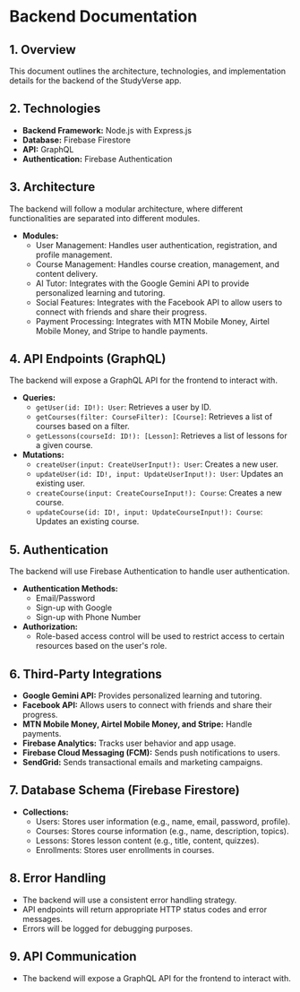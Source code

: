 # Backend Documentation

## 1. Overview

This document outlines the architecture, technologies, and implementation details for the backend of the StudyVerse app.

## 2. Technologies

*   **Backend Framework:** Node.js with Express.js
*   **Database:** Firebase Firestore
*   **API:** GraphQL
*   **Authentication:** Firebase Authentication

## 3. Architecture

The backend will follow a modular architecture, where different functionalities are separated into different modules.

*   **Modules:**
    *   User Management: Handles user authentication, registration, and profile management.
    *   Course Management: Handles course creation, management, and content delivery.
    *   AI Tutor: Integrates with the Google Gemini API to provide personalized learning and tutoring.
    *   Social Features: Integrates with the Facebook API to allow users to connect with friends and share their progress.
    *   Payment Processing: Integrates with MTN Mobile Money, Airtel Mobile Money, and Stripe to handle payments.

## 4. API Endpoints (GraphQL)

The backend will expose a GraphQL API for the frontend to interact with.

*   **Queries:**
    *   `getUser(id: ID!): User`: Retrieves a user by ID.
    *   `getCourses(filter: CourseFilter): [Course]`: Retrieves a list of courses based on a filter.
    *   `getLessons(courseId: ID!): [Lesson]`: Retrieves a list of lessons for a given course.
*   **Mutations:**
    *   `createUser(input: CreateUserInput!): User`: Creates a new user.
    *   `updateUser(id: ID!, input: UpdateUserInput!): User`: Updates an existing user.
    *   `createCourse(input: CreateCourseInput!): Course`: Creates a new course.
    *   `updateCourse(id: ID!, input: UpdateCourseInput!): Course`: Updates an existing course.

## 5. Authentication

The backend will use Firebase Authentication to handle user authentication.

*   **Authentication Methods:**
    *   Email/Password
    *   Sign-up with Google
    *   Sign-up with Phone Number
*   **Authorization:**
    *   Role-based access control will be used to restrict access to certain resources based on the user's role.

## 6. Third-Party Integrations

*   **Google Gemini API:** Provides personalized learning and tutoring.
*   **Facebook API:** Allows users to connect with friends and share their progress.
*   **MTN Mobile Money, Airtel Mobile Money, and Stripe:** Handle payments.
*   **Firebase Analytics:** Tracks user behavior and app usage.
*   **Firebase Cloud Messaging (FCM):** Sends push notifications to users.
*   **SendGrid:** Sends transactional emails and marketing campaigns.

## 7. Database Schema (Firebase Firestore)

*   **Collections:**
    *   Users: Stores user information (e.g., name, email, password, profile).
    *   Courses: Stores course information (e.g., name, description, topics).
    *   Lessons: Stores lesson content (e.g., title, content, quizzes).
    *   Enrollments: Stores user enrollments in courses.

## 8. Error Handling

*   The backend will use a consistent error handling strategy.
*   API endpoints will return appropriate HTTP status codes and error messages.
*   Errors will be logged for debugging purposes.

## 9. API Communication

*   The backend will expose a GraphQL API for the frontend to interact with.

